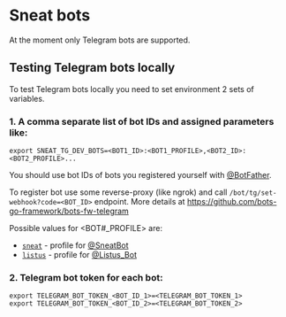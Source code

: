 # Sneat bots

At the moment only Telegram bots are supported.

## Testing Telegram bots locally

To test Telegram bots locally you need to set environment 2 sets of variables.

### 1. A comma separate list of bot IDs and assigned parameters like:

```shell
export SNEAT_TG_DEV_BOTS=<BOT1_ID>:<BOT1_PROFILE>,<BOT2_ID>:<BOT2_PROFILE>...
```

You should use bot IDs of bots you registered yourself with [@BotFather](https://t.me/BotFather).

To register bot use some reverse-proxy (like ngrok) and call `/bot/tg/set-webhook?code=<BOT_ID>` endpoint.
More details at https://github.com/bots-go-framework/bots-fw-telegram

Possible values for <BOT#_PROFILE> are:

- [`sneat`](botprofiles/sneatbot) - profile for [@SneatBot](https://t.me/SneatBot)
- [`listus`](botprofiles/listusbot) - profile for [@Listus_Bot](https://t.me/Listus_bot)

### 2. Telegram bot token for each bot:

```shell
export TELEGRAM_BOT_TOKEN_<BOT_ID_1>=<TELEGRAM_BOT_TOKEN_1>
export TELEGRAM_BOT_TOKEN_<BOT_ID_2>=<TELEGRAM_BOT_TOKEN_2>
```
